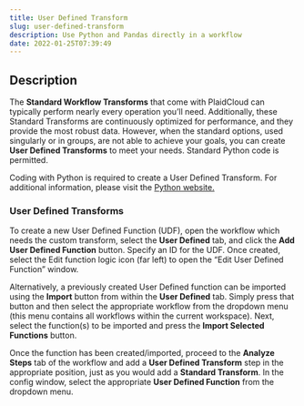 ```yaml
---
title: User Defined Transform
slug: user-defined-transform
description: Use Python and Pandas directly in a workflow
date: 2022-01-25T07:39:49
---
```




## Description


The **Standard Workflow Transforms** that come with PlaidCloud can typically perform nearly every operation you’ll need. Additionally, these Standard Transforms are continuously optimized for performance, and they provide the most robust data. However, when the standard options, used singularly or in groups, are not able to achieve your goals, you can create **User Defined Transforms** to meet your needs. Standard Python code is permitted.



Coding with Python is required to create a User Defined Transform. For additional information, please visit the [Python website.](https://www.python.org/)



### User Defined Transforms


To create a new User Defined Function (UDF), open the workflow which needs the custom transform, select the **User Defined** tab, and click the **Add User Defined Function** button. Specify an ID for the UDF. Once created, select the Edit function logic icon (far left) to open the “Edit User Defined Function” window.



Alternatively, a previously created User Defined function can be imported using the **Import** button from within the **User Defined** tab. Simply press that button and then select the appropriate workflow from the dropdown menu (this menu contains all workflows within the current workspace). Next, select the function(s) to be imported and press the **Import Selected Functions** button.



Once the function has been created/imported, proceed to the **Analyze Steps** tab of the workflow and add a **User Defined Transform** step in the appropriate position, just as you would add a **Standard Transform**. In the config window, select the appropriate **User Defined Function** from the dropdown menu.


